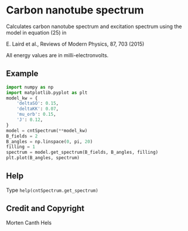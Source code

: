 Carbon nanotube spectrum
========================

Calculates carbon nanotube spectrum and excitation spectrum using the model
in equation (25) in

E. Laird et al., Reviews of Modern Physics, 87, 703 (2015)

All energy values are in milli-electronvolts.

## Example
````python
import numpy as np
import matplotlib.pyplot as plt
model_kw = {
    'deltaSO': 0.15,
    'deltaKK': 0.07,
    'mu_orb': 0.15,
    'J': 0.12,
}
model = cntSpectrum(**model_kw)
B_fields = 2
B_angles = np.linspace(0, pi, 20)
filling = 1
spectrum = model.get_spectrum(B_fields, B_angles, filling)
plt.plot(B_angles, spectrum)
````

## Help
Type `help(cntSpectrum.get_spectrum)`


## Credit and Copyright
Morten Canth Hels
